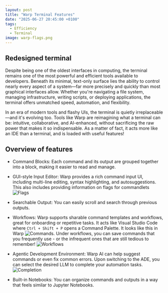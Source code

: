```yaml
---
layout: post
title: "Warp Terminal Features"
date: "2025-06-27 20:45:00 +0100"
tags:
  - Efficiency
  - Terminal
image: warp-flags.png
---
```


## Redesigned terminal

Despite being one of the oldest interfaces in computing, the terminal remains one of the most powerful and efficient tools available to developers. Beneath its minimal, text-only surface lies the ability to control nearly every aspect of a system—far more precisely and quickly than most graphical interfaces allow. Whether you're navigating a file system, managing infrastructure, writing scripts, or deploying applications, the terminal offers unmatched speed, automation, and flexibility.

In an era of modern tools and flashy UIs, the terminal is quietly irreplaceable—and it's evolving too. Tools like Warp are reimagining what a terminal can be: intuitive, collaborative, and AI-enhanced, without sacrificing the raw power that makes it so indispensable. As a matter of fact, it acts more like an IDE than a terminal, and is loaded with useful features!

## Overview of features

- Command Blocks: Each command and its output are grouped together into a block, making it easier to read and manage.

- GUI-style Input Editor: Warp provides a rich command input UI, including multi-line editing, syntax highlighting, and autosuggestions. This also includes providing information on flags for commandlets
  ![Flags](/images/warp-flags.png)
- Searchable Output: You can easily scroll and search through previous outputs.

- Workflows: Warp supports sharable command templates and workflows, great for onboarding or repetitive tasks. It acts like Visual Studio Code where `Ctrl + Shift + P` opens a Command Palette. It looks like this in Warp
  ![Commands](/images/warp-commands.png).
  Under workflows, you can save commands that you frequently use - or the infrequent ones that are still tedious to remember!
  ![Workflows](/images/workflows.png)

- Agentic Development Environment: Warp AI can help suggest commands or even fix common errors. Upon switching to the ADE, you can select the desired LLM to complete your automation tasks.
  ![Completion](/images/warp-completion.png)
- Built-in Notebooks: You can organize commands and outputs in a way that feels similar to Jupyter Notebooks.
